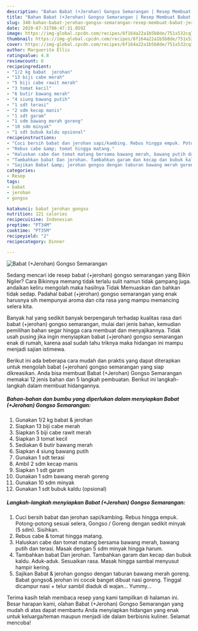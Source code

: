 ```yaml
---
description: "Bahan Babat (+Jerohan) Gongso Semarangan | Resep Membuat Babat (+Jerohan) Gongso Semarangan Yang Bikin Ngiler"
title: "Bahan Babat (+Jerohan) Gongso Semarangan | Resep Membuat Babat (+Jerohan) Gongso Semarangan Yang Bikin Ngiler"
slug: 340-bahan-babat-jerohan-gongso-semarangan-resep-membuat-babat-jerohan-gongso-semarangan-yang-bikin-ngiler
date: 2020-07-31T06:47:31.059Z
image: https://img-global.cpcdn.com/recipes/6f164a22a1b5b8de/751x532cq70/babat-jerohan-gongso-semarangan-foto-resep-utama.jpg
thumbnail: https://img-global.cpcdn.com/recipes/6f164a22a1b5b8de/751x532cq70/babat-jerohan-gongso-semarangan-foto-resep-utama.jpg
cover: https://img-global.cpcdn.com/recipes/6f164a22a1b5b8de/751x532cq70/babat-jerohan-gongso-semarangan-foto-resep-utama.jpg
author: Marguerite Ellis
ratingvalue: 4.8
reviewcount: 6
recipeingredient:
- "1/2 kg babat  jerohan"
- "13 biji cabe merah"
- "5 biji cabe rawit merah"
- "3 tomat kecil"
- "6 butir bawang merah"
- "4 siung bawang putih"
- "1 sdt terasi"
- "2 sdm kecap manis"
- "1 sdt garam"
- "1 sdm bawang merah goreng"
- "10 sdm minyak"
- "1 sdt bubuk kaldu opsional"
recipeinstructions:
- "Cuci bersih babat dan jerohan sapi/kambing. Rebus hingga empuk. Potong-potong sesuai selera, Gongso / Goreng dengan sedikit minyak (5 sdm). Sisihkan."
- "Rebus cabe &amp; tomat hingga matang."
- "Haluskan cabe dan tomat matang bersama bawang merah, bawang putih dan terasi. Masak dengan 5 sdm minyak hingga harum."
- "Tambahkan babat Dan jerohan. Tambahkan garam dan kecap dan bubuk kaldu. Aduk-aduk. Sesuaikan rasa. Masak hingga sambal menyusut hampir kering."
- "Sajikan Babat &amp; jerohan gongso dengan taburan bawang merah goreng. Babat gongso&amp; jerohan ini cocok banget dibuat nasi goreng. Tinggal dicampur nasi + telur sambil diaduk di wajan... Yummy..."
categories:
- Resep
tags:
- babat
- jerohan
- gongso

katakunci: babat jerohan gongso 
nutrition: 121 calories
recipecuisine: Indonesian
preptime: "PT34M"
cooktime: "PT35M"
recipeyield: "2"
recipecategory: Dinner

---
```



![Babat (+Jerohan) Gongso Semarangan](https://img-global.cpcdn.com/recipes/6f164a22a1b5b8de/751x532cq70/babat-jerohan-gongso-semarangan-foto-resep-utama.jpg)

Sedang mencari ide resep babat (+jerohan) gongso semarangan yang Bikin Ngiler? Cara Bikinnya memang tidak terlalu sulit namun tidak gampang juga. andaikan keliru mengolah maka hasilnya Tidak Memuaskan dan bahkan tidak sedap. Padahal babat (+jerohan) gongso semarangan yang enak harusnya sih mempunyai aroma dan cita rasa yang mampu memancing selera kita.



Banyak hal yang sedikit banyak berpengaruh terhadap kualitas rasa dari babat (+jerohan) gongso semarangan, mulai dari jenis bahan, kemudian pemilihan bahan segar hingga cara membuat dan menyajikannya. Tidak usah pusing jika ingin menyiapkan babat (+jerohan) gongso semarangan enak di rumah, karena asal sudah tahu triknya maka hidangan ini mampu menjadi sajian istimewa.


Berikut ini ada beberapa cara mudah dan praktis yang dapat diterapkan untuk mengolah babat (+jerohan) gongso semarangan yang siap dikreasikan. Anda bisa membuat Babat (+Jerohan) Gongso Semarangan memakai 12 jenis bahan dan 5 langkah pembuatan. Berikut ini langkah-langkah dalam membuat hidangannya.

<!--inarticleads1-->

##### Bahan-bahan dan bumbu yang diperlukan dalam menyiapkan Babat (+Jerohan) Gongso Semarangan:

1. Gunakan 1/2 kg babat &amp; jerohan
1. Siapkan 13 biji cabe merah
1. Siapkan 5 biji cabe rawit merah
1. Siapkan 3 tomat kecil
1. Sediakan 6 butir bawang merah
1. Siapkan 4 siung bawang putih
1. Gunakan 1 sdt terasi
1. Ambil 2 sdm kecap manis
1. Siapkan 1 sdt garam
1. Gunakan 1 sdm bawang merah goreng
1. Gunakan 10 sdm minyak
1. Gunakan 1 sdt bubuk kaldu (opsional)




<!--inarticleads2-->

##### Langkah-langkah menyiapkan Babat (+Jerohan) Gongso Semarangan:

1. Cuci bersih babat dan jerohan sapi/kambing. Rebus hingga empuk. Potong-potong sesuai selera, Gongso / Goreng dengan sedikit minyak (5 sdm). Sisihkan.
1. Rebus cabe &amp; tomat hingga matang.
1. Haluskan cabe dan tomat matang bersama bawang merah, bawang putih dan terasi. Masak dengan 5 sdm minyak hingga harum.
1. Tambahkan babat Dan jerohan. Tambahkan garam dan kecap dan bubuk kaldu. Aduk-aduk. Sesuaikan rasa. Masak hingga sambal menyusut hampir kering.
1. Sajikan Babat &amp; jerohan gongso dengan taburan bawang merah goreng. Babat gongso&amp; jerohan ini cocok banget dibuat nasi goreng. Tinggal dicampur nasi + telur sambil diaduk di wajan... Yummy...




Terima kasih telah membaca resep yang kami tampilkan di halaman ini. Besar harapan kami, olahan Babat (+Jerohan) Gongso Semarangan yang mudah di atas dapat membantu Anda menyiapkan hidangan yang enak untuk keluarga/teman maupun menjadi ide dalam berbisnis kuliner. Selamat mencoba!
